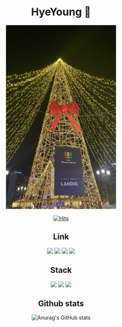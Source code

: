 <div align="center">

# HyeYoung 🫥 

<img src="img/B03708A3-AAC5-45E5-AF9E-54F504E08088_1_105_c.jpeg" width="300" height="500"/>

[![Hits](https://hits.seeyoufarm.com/api/count/incr/badge.svg?url=https%3A%2F%2Fgithub.com%2Fhyeyeoung&count_bg=%231D2094&title_bg=%23000000&icon=&icon_color=%23E7E7E7&title=hits&edge_flat=false)](https://github.com/hyeyeoung)


## Link

<a href="https://thfl9671.tistory.com/" target="_blank"><img src="https://img.shields.io/badge/tistory-000000?style=flat-square&&logo=tistory&logoColor=white"/></a>   <a href="https://blog.naver.com/thfl9671" target="_blank"><img src="https://img.shields.io/badge/naver-03C75A?style=flat-square&&logo=naver&logoColor=white"/></a>   <a href="https://www.linkedin.com/in/%ED%98%9C%EC%98%81-%EA%B9%80-95376a294/" target="_blank"><img src="https://img.shields.io/badge/linkedin-0A66C2?style=flat-square&&logo=linkedin&logoColor=white"/></a>   <a href="https://few-frog-563.notion.site/d2ca8e55c7f049da99ee9fcea9e9d9f5
" target="_blank"><img src="https://img.shields.io/badge/notion-000000?style=flat-square&&logo=notion&logoColor=white"/></a>


## Stack

<img src="https://img.shields.io/badge/cplusplus-00599C?style=flat-square&&logo=cplusplus&logoColor=white"/>  <img src="https://img.shields.io/badge/python-3776AB?style=flat-square&&logo=python&logoColor=white"/>  <img src="https://img.shields.io/badge/docker-2496ED?style=flat-square&&logo=docker&logoColor=white"/>


## Github stats

![Anurag's GitHub stats](https://github-readme-stats.vercel.app/api?username=hyeyeoung&show_icons=true&theme=radical)

</div>